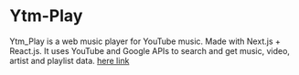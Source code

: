 # Ytm-Play
Ytm_Play is a web music player for YouTube music. Made with Next.js + React.js. It uses YouTube and Google APIs to search and get music, video, artist and playlist data.
[here link](https://ytm-play.vercel.app/ytm-play)
